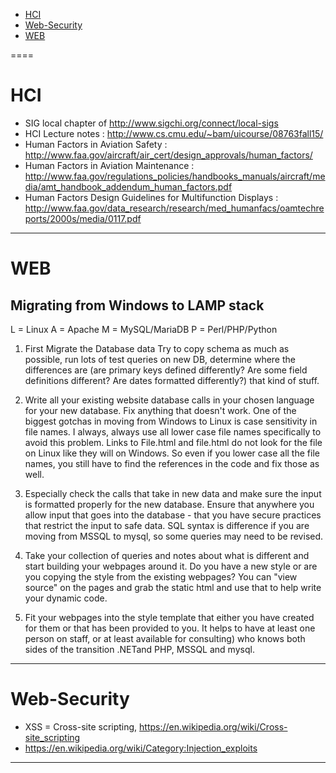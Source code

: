 + [HCI](#hci)
+ [Web-Security](#web-security)
+ [WEB](#web)

====

# HCI
+ SIG local chapter of http://www.sigchi.org/connect/local-sigs
+ HCI Lecture notes : http://www.cs.cmu.edu/~bam/uicourse/08763fall15/
+ Human Factors in Aviation Safety : http://www.faa.gov/aircraft/air_cert/design_approvals/human_factors/
+ Human Factors in Aviation Maintenance : http://www.faa.gov/regulations_policies/handbooks_manuals/aircraft/media/amt_handbook_addendum_human_factors.pdf
+ Human Factors Design Guidelines for Multifunction Displays : http://www.faa.gov/data_research/research/med_humanfacs/oamtechreports/2000s/media/0117.pdf

----

# WEB
## Migrating from Windows to LAMP stack

L = Linux
A = Apache
M = MySQL/MariaDB
P = Perl/PHP/Python

1.  First Migrate the Database data
Try to copy schema as much as possible, run lots of test queries on new DB, determine where the differences are (are primary keys defined differently?
Are some field definitions different? Are dates formatted differently?) that kind of stuff.  

2.  Write all your existing website database calls in your chosen language for your new database.  Fix anything that doesn't work.
One of the biggest gotchas in moving from Windows to Linux is case
sensitivity in file names.  I always, always use all lower case file
names specifically to avoid this problem. Links to File.html and
file.html do not look for the file on Linux like they will on Windows.
So even if you lower case all the file names, you still have to find
the references in the code and fix those as well.

3.  Especially check the calls that take in new data and make sure the input
is formatted properly for the new database.  Ensure that anywhere you allow
input that goes into the database - that you have secure practices that
restrict the input to safe data.
SQL syntax is difference if you are moving from MSSQL to mysql, so
some queries may need to be revised.

4.  Take your collection of queries and notes about what is different and start building your webpages around it.    Do you have a new style or are you copying the style from the existing webpages? You can "view source" on the pages and grab the static html and use that to help write your dynamic code.

5.  Fit your webpages into the style template that either you have created for them or that has been provided to you. It helps to have at least one person on staff, or at least available for consulting) who knows both sides of the transition .NETand PHP, MSSQL and mysql.

----

# Web-Security
+ XSS = Cross-site scripting, https://en.wikipedia.org/wiki/Cross-site_scripting
+ https://en.wikipedia.org/wiki/Category:Injection_exploits

----

